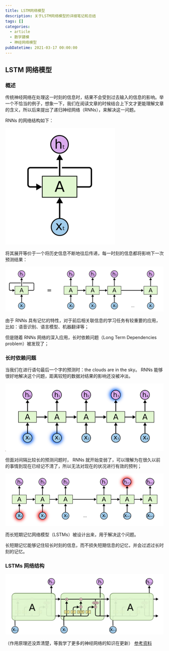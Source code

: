 ```yaml
---
title: LSTM网络模型
description: 关于LSTM网络模型的详细笔记和总结
tags: []
categories:
  - article
  - 数学建模
  - 神经网络模型
pubDatetime: 2021-03-17 00:00:00
---
```


## LSTM 网络模型

### 概述

传统神经网络在处理这一时刻的信息时，结果不会受到过去输入的信息的影响。举一个不恰当的例子，想象一下，我们在阅读文章的时候结合上下文才更能理解文章的含义，所以后来提出了递归神经网络（RNNs），来解决这一问题。

RNNs 的网络结构如下：

![picture 50](../../../../assets/images/4ed4ff5e45d8667ebf6299f7801d4b3f33ac819556f171d1e24cba01588e4d6d.png)

将其展开等价于一个将历史信息不断地往后传递，每一时刻的信息都将影响下一次预测结果：

![picture 51](../../../../assets/images/f33e1667d4b4133afeddd9573fd9dba61933a2e5e2ac8af21235a1eec447fdd0.png)

由于 RNNs 具有记忆的特性，对于前后相关联信息的学习任务有较重要的应用，比如：语音识别、语言模型、机器翻译等；

但是随着 RNNs 网络的深入应用，长时依赖问题（Long Term Dependencies problem）被发现了；

### 长时依赖问题

当我们在进行语句最后一个字的预测时：the clouds are in the sky。 RNNs 能够很好地解决这个问题，距离较短的数据对结果的影响还没被冲淡。

![picture 52](../../../../assets/images/b056de3de52d546896b6fe632f77f080f054f0ba29803b3069a29894a8f9c86b.png)

但面对间隔比较长的预测问题时， RNNs 就开始变弱了，可以理解为在很久以前的事情到现在已经记不清了，所以无法对现在的状况进行有效的预判；

![picture 53](../../../../assets/images/41c9d8c4c787822152d8510454ce5b74f953a36b61a23c6d7c246102ad99337d.png)

而长短期记忆网络模型（LSTMs）被设计出来，用于解决这个问题。

长短期记忆能够记住较长时刻的信息，而不损失短期信息的记忆，并会过滤过长时刻的记忆。

### LSTMs 网络结构

![picture 54](../../../../assets/images/7ce63cf49c80ed18138b8bb25f5af7349e9abd797167640f2dbe6976fc13b451.png)

（作用原理还没弄清楚，等我学了更多的神经网络的知识在更新）
[参考资料](https://web.stanford.edu/class/cs379c/archive/2018/class_messages_listing/content/Artificial_Neural_Network_Technology_Tutorials/OlahLSTM-NEURAL-NETWORK-TUTORIAL-15.pdf)
